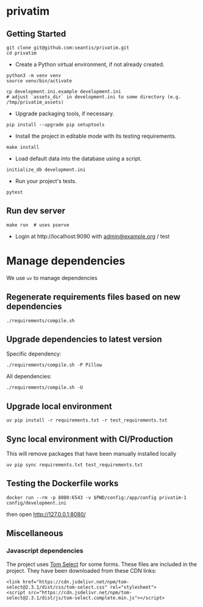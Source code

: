 privatim
========

Getting Started
---------------



```
git clone git@github.com:seantis/privatim.git
cd privatim
```

- Create a Python virtual environment, if not already created.

```
python3 -m venv venv
source venv/bin/activate
```

```
cp development.ini.example development.ini
# adjust `assets_dir` in development.ini to some directory (e.g. /tmp/privatim_assets)
```

- Upgrade packaging tools, if necessary.

```
pip install --upgrade pip setuptools
```

- Install the project in editable mode with its testing requirements.

```
make install
```

- Load default data into the database using a script.

```
initialize_db development.ini
```


- Run your project's tests.

```
pytest
```

## Run dev server

```
make run  # uses pserve
```

- Login at http://localhost:9090 with admin@example.org / test


# Manage dependencies

We use `uv` to manage dependencies

## Regenerate requirements files based on new dependencies

    ./requirements/compile.sh

## Upgrade dependencies to latest version

Specific dependency:

    ./requirements/compile.sh -P Pillow

All dependencies:

    ./requirements/compile.sh -U

## Upgrade local environment

    uv pip install -r requirements.txt -r test_requirements.txt

## Sync local environment with CI/Production

This will remove packages that have been manually installed locally

    uv pip sync requirements.txt test_requirements.txt

## Testing the Dockerfile works

    docker run --rm -p 8080:6543 -v $PWD/config:/app/config privatim-1 config/development.ini

then open http://127.0.0.1:8080/


## Miscellaneous
### Javascript dependencies
The project uses [Tom Select](https://github.com/orchidjs/tom-select) for some forms.
These files are included in the project. They have been downloaded from these CDN links:

```
<link href="https://cdn.jsdelivr.net/npm/tom-select@2.3.1/dist/css/tom-select.css" rel="stylesheet">
<script src="https://cdn.jsdelivr.net/npm/tom-select@2.3.1/dist/js/tom-select.complete.min.js"></script>
```


